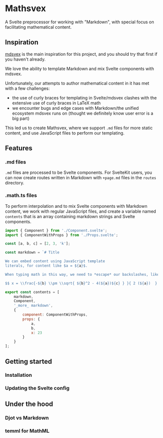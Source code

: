 # Mathsvex

A Svelte preprocessor for working with "Markdown", with special focus on facilitating mathematical content.

## Inspiration

[mdsvex](https://github.com/pngwn/MDsveX) is the main inspiration for this project, and you should try that first if you haven't already.

We love the ability to template Markdown and mix Svelte components with mdsvex.

Unfortunately, our attempts to author mathematical content in it has met with a few challenges:

- the use of curly braces for templating in Svelte/mdsvex clashes with the extensive use of curly braces in LaTeX math
- we encounter bugs and edge cases with Markdown/the unified ecosystem mdsvex runs on (thought we definitely know user error is a big part)

This led us to create Mathsvex, where we support `.md` files for more static content, and use JavaScript files to perform our templating.

## Features

### .md files

`.md` files are processed to be Svelte components. For SvelteKit users, you can now create routes written in Markdown with `+page.md` files in the `routes` directory.

### .math.ts files

To perform interpolation and to mix Svelte components with Markdown content, we work with regular JavaScript files, and create a variable
named `contents` that is an array containing
markdown strings and Svelte components.

```js
import { Component } from './Component.svelte';
import { ComponentWithProps } from './Props.svelte';

const [a, b, c] = [2, 3, 'k'];

const markdown = `# Title

We can embed content using JavaScript template
literals, for content like $a = ${a}$.

When typing math in this way, we need to *escape* our backslashes, like in the following example.

$$ x = \\frac{-${b} \\pm \\sqrt{ ${b}^2 - 4(${a})${c} } }{ 2 (${a})  } $$`;

export const contents = [
	markdown,
	Component,
	'_more_ markdown',
	{
		component: ComponentWithProps,
		props: {
			a,
			b,
			x: 23
		}
	}
];
```

## Getting started

### Installation

### Updating the Svelte config

## Under the hood

### Djot vs Markdown

### temml for MathML

